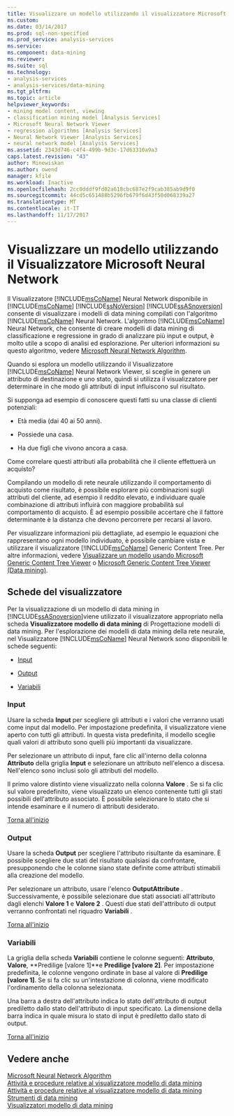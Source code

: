 ```yaml
---
title: Visualizzare un modello utilizzando il visualizzatore Microsoft Neural Network | Documenti Microsoft
ms.custom: 
ms.date: 03/14/2017
ms.prod: sql-non-specified
ms.prod_service: analysis-services
ms.service: 
ms.component: data-mining
ms.reviewer: 
ms.suite: sql
ms.technology:
- analysis-services
- analysis-services/data-mining
ms.tgt_pltfrm: 
ms.topic: article
helpviewer_keywords:
- mining model content, viewing
- classification mining model [Analysis Services]
- Microsoft Neural Network Viewer
- regression algorithms [Analysis Services]
- Neural Network Viewer [Analysis Services]
- neural network model [Analysis Services]
ms.assetid: 2343d746-c4f4-499b-9d3c-17d63310a9a3
caps.latest.revision: "43"
author: Minewiskan
ms.author: owend
manager: kfile
ms.workload: Inactive
ms.openlocfilehash: 2cc0dddf9fd02a618cbc687e2f9cab385ab9d9f0
ms.sourcegitcommit: 44cd5c651488b5296fb679f6d43f50d068339a27
ms.translationtype: MT
ms.contentlocale: it-IT
ms.lasthandoff: 11/17/2017
---
```

# <a name="browse-a-model-using-the-microsoft-neural-network-viewer"></a>Visualizzare un modello utilizzando il Visualizzatore Microsoft Neural Network
  Il Visualizzatore [!INCLUDE[msCoName](../../includes/msconame-md.md)] Neural Network disponibile in [!INCLUDE[msCoName](../../includes/msconame-md.md)] [!INCLUDE[ssNoVersion](../../includes/ssnoversion-md.md)] [!INCLUDE[ssASnoversion](../../includes/ssasnoversion-md.md)] consente di visualizzare i modelli di data mining compilati con l'algoritmo [!INCLUDE[msCoName](../../includes/msconame-md.md)] Neural Network. L'algoritmo [!INCLUDE[msCoName](../../includes/msconame-md.md)] Neural Network, che consente di creare modelli di data mining di classificazione e regressione in grado di analizzare più input e output, è molto utile a scopo di analisi ed esplorazione. Per ulteriori informazioni su questo algoritmo, vedere [Microsoft Neural Network Algorithm](../../analysis-services/data-mining/microsoft-neural-network-algorithm.md).  
  
 Quando si esplora un modello utilizzando il Visualizzatore [!INCLUDE[msCoName](../../includes/msconame-md.md)] Neural Network Viewer, si sceglie in genere un attributo di destinazione e uno stato, quindi si utilizza il visualizzatore per determinare in che modo gli attributi di input influiscono sul risultato.  
  
 Si supponga ad esempio di conoscere questi fatti su una classe di clienti potenziali:  
  
-   Età media (dai 40 ai 50 anni).  
  
-   Possiede una casa.  
  
-   Ha due figli che vivono ancora a casa.  
  
 Come correlare questi attributi alla probabilità che il cliente effettuerà un acquisto?  
  
 Compilando un modello di rete neurale utilizzando il comportamento di acquisto come risultato, è possibile esplorare più combinazioni sugli attributi del cliente, ad esempio il reddito elevato, e individuare quale combinazione di attributi influirà con maggiore probabilità sul comportamento di acquisto. È ad esempio possibile accertare che il fattore determinante è la distanza che devono percorrere per recarsi al lavoro.  
  
 Per visualizzare informazioni più dettagliate, ad esempio le equazioni che rappresentano ogni modello individuato, è possibile cambiare vista e utilizzare il visualizzatore [!INCLUDE[msCoName](../../includes/msconame-md.md)] Generic Content Tree. Per altre informazioni, vedere [Visualizzare un modello usando Microsoft Generic Content Tree Viewer](../../analysis-services/data-mining/browse-a-model-using-the-microsoft-generic-content-tree-viewer.md) o [Microsoft Generic Content Tree Viewer &#40;Data mining&#41;](http://msdn.microsoft.com/library/751b4393-f6fd-48c1-bcef-bdca589ce34c).  
  
##  <a name="BKMK_ViewerTabs"></a> Schede del visualizzatore  
 Per la visualizzazione di un modello di data mining in [!INCLUDE[ssASnoversion](../../includes/ssasnoversion-md.md)]viene utilizzato il visualizzatore appropriato nella scheda **Visualizzatore modello di data mining** di Progettazione modelli di data mining. Per l'esplorazione dei modelli di data mining della rete neurale, nel Visualizzatore [!INCLUDE[msCoName](../../includes/msconame-md.md)] Neural Network sono disponibili le schede seguenti:  
  
-   [Input](#BKMK_Inputs)  
  
-   [Output](#BKMK_Outputs)  
  
-   [Variabili](#BKMK_Characteristics)  
  
###  <a name="BKMK_Inputs"></a> Input  
 Usare la scheda **Input** per scegliere gli attributi e i valori che verranno usati come input dal modello. Per impostazione predefinita, il visualizzatore viene aperto con tutti gli attributi. In questa vista predefinita, il modello sceglie quali valori di attributo sono quelli più importanti da visualizzare.  
  
 Per selezionare un attributo di input, fare clic all'interno della colonna **Attributo** della griglia **Input** e selezionare un attributo nell'elenco a discesa. Nell'elenco sono inclusi solo gli attributi del modello.  
  
 Il primo valore distinto viene visualizzato nella colonna **Valore** . Se si fa clic sul valore predefinito, viene visualizzato un elenco contenente tutti gli stati possibili dell'attributo associato. È possibile selezionare lo stato che si intende esaminare e il numero di attributi desiderato.  
  
 [Torna all'inizio](#BKMK_ViewerTabs)  
  
###  <a name="BKMK_Outputs"></a> Output  
 Usare la scheda **Output** per scegliere l'attributo risultante da esaminare. È possibile scegliere due stati del risultato qualsiasi da confrontare, presupponendo che le colonne siano state definite come attributi stimabili alla creazione del modello.  
  
 Per selezionare un attributo, usare l'elenco **OutputAttribute** . Successivamente, è possibile selezionare due stati associati all'attributo dagli elenchi **Valore 1** e **Valore 2** . Questi due stati dell'attributo di output verranno confrontati nel riquadro **Variabili** .  
  
 [Torna all'inizio](#BKMK_ViewerTabs)  
  
###  <a name="BKMK_Characteristics"></a> Variabili  
 La griglia della scheda **Variabili** contiene le colonne seguenti: **Attributo**, **Valore**, **Predilige [valore 1]**e **Predilige [valore 2]**. Per impostazione predefinita, le colonne vengono ordinate in base al valore di **Predilige [valore 1]**. Se si fa clic su un'intestazione di colonna, viene modificato l'ordinamento della colonna selezionata.  
  
 Una barra a destra dell'attributo indica lo stato dell'attributo di output prediletto dallo stato dell'attributo di input specificato. La dimensione della barra indica in quale misura lo stato di input è prediletto dallo stato di output.  
  
 [Torna all'inizio](#BKMK_ViewerTabs)  
  
## <a name="see-also"></a>Vedere anche  
 [Microsoft Neural Network Algorithm](../../analysis-services/data-mining/microsoft-neural-network-algorithm.md)   
 [Attività e procedure relative al visualizzatore modello di data mining](../../analysis-services/data-mining/mining-model-viewer-tasks-and-how-tos.md)   
 [Attività e procedure relative al visualizzatore modello di data mining](../../analysis-services/data-mining/mining-model-viewer-tasks-and-how-tos.md)   
 [Strumenti di data mining](../../analysis-services/data-mining/data-mining-tools.md)   
 [Visualizzatori modello di data mining](../../analysis-services/data-mining/data-mining-model-viewers.md)  
  
  
